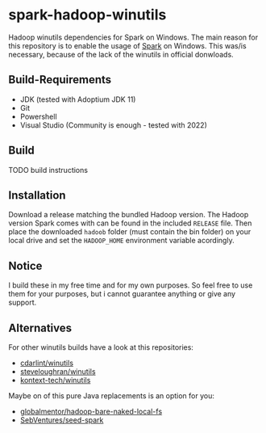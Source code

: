 # spark-hadoop-winutils
Hadoop winutils dependencies for Spark on Windows.
The main reason for this repository is to enable the usage of [Spark](https://spark.apache.org/downloads.html) on Windows.
This was/is necessary, because of the lack of the winutils in official donwloads.

## Build-Requirements
 - JDK (tested with Adoptium JDK 11)
 - Git
 - Powershell
 - Visual Studio (Community is enough - tested with 2022)

## Build
TODO build instructions

## Installation
Download a release matching the bundled Hadoop version.
The Hadoop version Spark comes with can be found in the included `RELEASE` file.
Then place the downloaded `hadoob` folder (must contain the bin folder) on your local drive and set the `HADOOP_HOME` environment variable acordingly.

## Notice
I build these in my free time and for my own purposes.
So feel free to use them for your purposes, but i cannot guarantee anything or give any support.

## Alternatives

For other winutils builds have a look at this repositories:
 * [cdarlint/winutils](https://github.com/cdarlint/winutils)
 * [steveloughran/winutils](https://github.com/steveloughran/winutils)
 * [kontext-tech/winutils](https://github.com/kontext-tech/winutils)

Maybe on of this pure Java replacements is an option for you:
 * [globalmentor/hadoop-bare-naked-local-fs](https://github.com/globalmentor/hadoop-bare-naked-local-fs)
 * [SebVentures/seed-spark](https://github.com/SebVentures/seed-spark)
